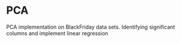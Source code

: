 # PCA
PCA implementation on BlackFriday data sets. Identifying significant columns and implement linear regression
